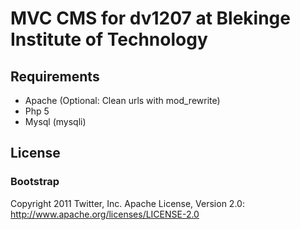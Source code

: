 MVC CMS for dv1207 at Blekinge Institute of Technology
=====================
## Requirements ##
-   Apache (Optional: Clean urls with mod_rewrite)
-   Php 5 
-   Mysql (mysqli)

## License ##

### Bootstrap
Copyright 2011 Twitter, Inc.
Apache License, Version 2.0: http://www.apache.org/licenses/LICENSE-2.0
